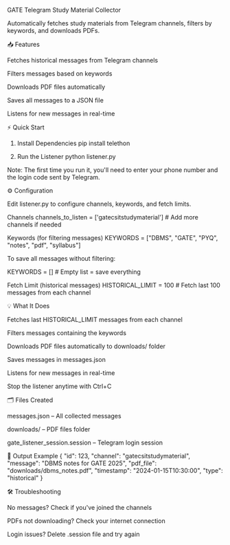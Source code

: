 GATE Telegram Study Material Collector

Automatically fetches study materials from Telegram channels, filters by keywords, and downloads PDFs.

📥 Features

Fetches historical messages from Telegram channels

Filters messages based on keywords

Downloads PDF files automatically

Saves all messages to a JSON file

Listens for new messages in real-time

⚡ Quick Start
1. Install Dependencies
pip install telethon

2. Run the Listener
python listener.py


Note: The first time you run it, you'll need to enter your phone number and the login code sent by Telegram.

⚙️ Configuration

Edit listener.py to configure channels, keywords, and fetch limits.

Channels
channels_to_listen = ['gatecsitstudymaterial']  # Add more channels if needed

Keywords (for filtering messages)
KEYWORDS = ["DBMS", "GATE", "PYQ", "notes", "pdf", "syllabus"]


To save all messages without filtering:

KEYWORDS = []  # Empty list = save everything

Fetch Limit (historical messages)
HISTORICAL_LIMIT = 100  # Fetch last 100 messages from each channel

💡 What It Does

Fetches last HISTORICAL_LIMIT messages from each channel

Filters messages containing the keywords

Downloads PDF files automatically to downloads/ folder

Saves messages in messages.json

Listens for new messages in real-time

Stop the listener anytime with Ctrl+C

🗂️ Files Created

messages.json – All collected messages

downloads/ – PDF files folder

gate_listener_session.session – Telegram login session

📑 Output Example
{
  "id": 123,
  "channel": "gatecsitstudymaterial",
  "message": "DBMS notes for GATE 2025",
  "pdf_file": "downloads/dbms_notes.pdf",
  "timestamp": "2024-01-15T10:30:00",
  "type": "historical"
}

🛠️ Troubleshooting

No messages? Check if you've joined the channels

PDFs not downloading? Check your internet connection

Login issues? Delete .session file and try again